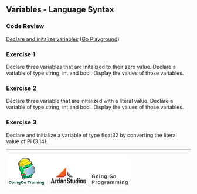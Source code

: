 ## Variables - Language Syntax

### Code Review

[Declare and initalize variables](example1/example1.go) ([Go Playground](http://play.golang.org/p/m4PJ0FpSwX))

### Exercise 1
Declare three variables that are initalized to their zero value. Declare a variable of type string, int and bool. Display the values of those variables.

### Exercise 2
Declare three variable that are initalized with a literal value. Declare a variable of type string, int and bool. Display the values of those variables.

### Exercise 3
Declare and initialize a variable of type float32 by converting the literal value of Pi (3.14).

___
[![GoingGo Training](../../00-slides/images/ggt_logo.png)](http://www.goinggotraining.net)
[![Ardan Studios](../../00-slides/images/ardan_logo.png)](http://www.ardanstudios.com)
[![GoingGo Blog](../../00-slides/images/ggb_logo.png)](http://www.goinggo.net)
